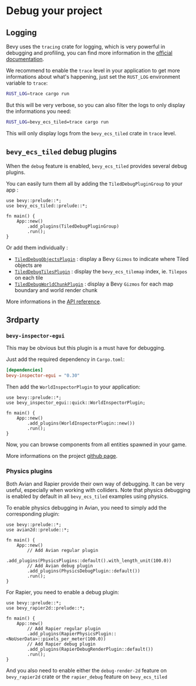 # Debug your project

## Logging

Bevy uses the `tracing` crate for logging, which is very powerful in debugging and profiling, you can find more information in the [official documentation](https://docs.rs/tracing/).

We recommend to enable the `trace` level in your application to get more informations about what's happening, just set the `RUST_LOG` environment variable to `trace`:

```sh
RUST_LOG=trace cargo run
```

But this will be very verbose, so you can also filter the logs to only display the informations you need:

```sh
RUST_LOG=bevy_ecs_tiled=trace cargo run
```

This will only display logs from the `bevy_ecs_tiled` crate in `trace` level.

## `bevy_ecs_tiled` debug plugins

When the `debug` feature is enabled, `bevy_ecs_tiled` provides several debug plugins.

You can easily turn them all by adding the `TiledDebugPluginGroup` to your app :

```rust,no_run
use bevy::prelude::*;
use bevy_ecs_tiled::prelude::*;

fn main() {
    App::new()
        .add_plugins(TiledDebugPluginGroup)
        .run();
}
```

Or add them individually :

- [`TiledDebugObjectsPlugin`](https://docs.rs/bevy_ecs_tiled/latest/bevy_ecs_tiled/debug/objects/index.html) : display a Bevy `Gizmos` to indicate where Tiled objects are
- [`TiledDebugTilesPlugin`](https://docs.rs/bevy_ecs_tiled/latest/bevy_ecs_tiled/debug/tiles/index.html) : display the `bevy_ecs_tilemap` index, ie. `Tilepos` on each tile
- [`TiledDebugWorldChunkPlugin`](https://docs.rs/bevy_ecs_tiled/latest/bevy_ecs_tiled/debug/world_chunk/index.html) : display a Bevy `Gizmos` for each map boundary and world render chunk

More informations in the [API reference](https://docs.rs/bevy_ecs_tiled/latest/bevy_ecs_tiled/debug/index.html).

## 3rdparty

### `bevy-inspector-egui`

This may be obvious but this plugin is a must have for debugging.

Just add the required dependency in `Cargo.toml`:

```toml
[dependencies]
bevy-inspector-egui = "0.30"
```

Then add the `WorldInspectorPlugin` to your application:

```rust,no_run
use bevy::prelude::*;
use bevy_inspector_egui::quick::WorldInspectorPlugin;

fn main() {
    App::new()
        .add_plugins(WorldInspectorPlugin::new())
        .run();
}
```

Now, you can browse components from all entities spawned in your game.

More informations on the project [github page](https://github.com/jakobhellermann/bevy-inspector-egui).

### Physics plugins

Both Avian and Rapier provide their own way of debugging.
It can be very useful, especially when working with colliders.
Note that physics debugging is enabled by default in all `bevy_ecs_tiled` examples using physics.

To enable physics debugging in Avian, you need to simply add the corresponding plugin:

```rust,no_run
use bevy::prelude::*;
use avian2d::prelude::*;

fn main() {
    App::new()
        // Add Avian regular plugin
        .add_plugins(PhysicsPlugins::default().with_length_unit(100.0))
        // Add Avian debug plugin
        .add_plugins(PhysicsDebugPlugin::default())
        .run();
}
```

For Rapier, you need to enable a debug plugin:

```rust,no_run
use bevy::prelude::*;
use bevy_rapier2d::prelude::*;

fn main() {
    App::new()
        // Add Rapier regular plugin
        .add_plugins(RapierPhysicsPlugin::<NoUserData>::pixels_per_meter(100.0))
        // Add Rapier debug plugin
        .add_plugins(RapierDebugRenderPlugin::default())
        .run();
}
```

And you also need to enable either the `debug-render-2d` feature on `bevy_rapier2d` crate or the `rapier_debug` feature on `bevy_ecs_tiled`

